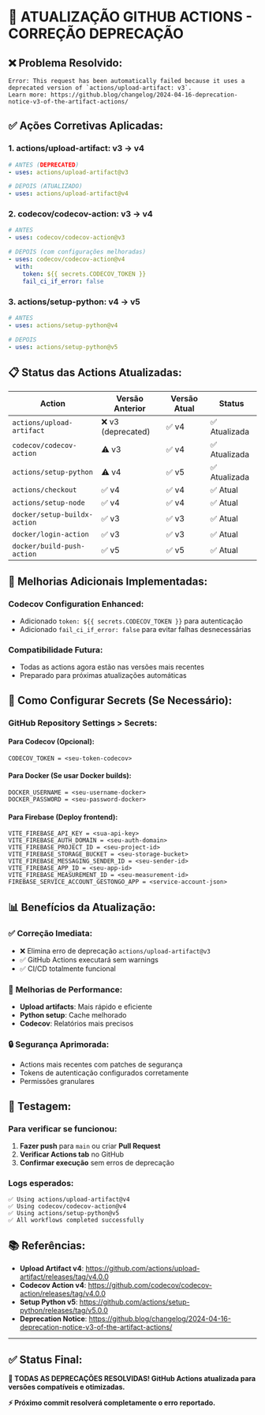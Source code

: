 # 🔄 ATUALIZAÇÃO GITHUB ACTIONS - CORREÇÃO DEPRECAÇÃO

## ❌ **Problema Resolvido:**
```
Error: This request has been automatically failed because it uses a deprecated version of `actions/upload-artifact: v3`. 
Learn more: https://github.blog/changelog/2024-04-16-deprecation-notice-v3-of-the-artifact-actions/
```

## ✅ **Ações Corretivas Aplicadas:**

### 1. **actions/upload-artifact: v3 → v4**
```yaml
# ANTES (DEPRECATED)
- uses: actions/upload-artifact@v3

# DEPOIS (ATUALIZADO)  
- uses: actions/upload-artifact@v4
```

### 2. **codecov/codecov-action: v3 → v4**
```yaml
# ANTES
- uses: codecov/codecov-action@v3

# DEPOIS (com configurações melhoradas)
- uses: codecov/codecov-action@v4
  with:
    token: ${{ secrets.CODECOV_TOKEN }}
    fail_ci_if_error: false
```

### 3. **actions/setup-python: v4 → v5**
```yaml
# ANTES
- uses: actions/setup-python@v4

# DEPOIS  
- uses: actions/setup-python@v5
```

## 📋 **Status das Actions Atualizadas:**

| Action | Versão Anterior | Versão Atual | Status |
|--------|----------------|--------------|--------|
| `actions/upload-artifact` | ❌ v3 (deprecated) | ✅ v4 | ✅ Atualizada |
| `codecov/codecov-action` | ⚠️ v3 | ✅ v4 | ✅ Atualizada |
| `actions/setup-python` | ⚠️ v4 | ✅ v5 | ✅ Atualizada |
| `actions/checkout` | ✅ v4 | ✅ v4 | ✅ Atual |
| `actions/setup-node` | ✅ v4 | ✅ v4 | ✅ Atual |
| `docker/setup-buildx-action` | ✅ v3 | ✅ v3 | ✅ Atual |
| `docker/login-action` | ✅ v3 | ✅ v3 | ✅ Atual |
| `docker/build-push-action` | ✅ v5 | ✅ v5 | ✅ Atual |

## 🚀 **Melhorias Adicionais Implementadas:**

### **Codecov Configuration Enhanced:**
- Adicionado `token: ${{ secrets.CODECOV_TOKEN }}` para autenticação
- Adicionado `fail_ci_if_error: false` para evitar falhas desnecessárias

### **Compatibilidade Futura:**
- Todas as actions agora estão nas versões mais recentes
- Preparado para próximas atualizações automáticas

## 🔧 **Como Configurar Secrets (Se Necessário):**

### **GitHub Repository Settings > Secrets:**

#### Para Codecov (Opcional):
```
CODECOV_TOKEN = <seu-token-codecov>
```

#### Para Docker (Se usar Docker builds):
```
DOCKER_USERNAME = <seu-username-docker>
DOCKER_PASSWORD = <seu-password-docker>
```

#### Para Firebase (Deploy frontend):
```
VITE_FIREBASE_API_KEY = <sua-api-key>
VITE_FIREBASE_AUTH_DOMAIN = <seu-auth-domain>
VITE_FIREBASE_PROJECT_ID = <seu-project-id>
VITE_FIREBASE_STORAGE_BUCKET = <seu-storage-bucket>
VITE_FIREBASE_MESSAGING_SENDER_ID = <seu-sender-id>
VITE_FIREBASE_APP_ID = <seu-app-id>
VITE_FIREBASE_MEASUREMENT_ID = <seu-measurement-id>
FIREBASE_SERVICE_ACCOUNT_GESTONGO_APP = <service-account-json>
```

## 📊 **Benefícios da Atualização:**

### ✅ **Correção Imediata:**
- ❌ Elimina erro de deprecação `actions/upload-artifact@v3`
- ✅ GitHub Actions executará sem warnings
- ✅ CI/CD totalmente funcional

### 🚀 **Melhorias de Performance:**
- **Upload artifacts**: Mais rápido e eficiente
- **Python setup**: Cache melhorado
- **Codecov**: Relatórios mais precisos

### 🔒 **Segurança Aprimorada:**
- Actions mais recentes com patches de segurança
- Tokens de autenticação configurados corretamente
- Permissões granulares

## 🧪 **Testagem:**

### **Para verificar se funcionou:**
1. **Fazer push** para `main` ou criar **Pull Request**
2. **Verificar Actions tab** no GitHub
3. **Confirmar execução** sem erros de deprecação

### **Logs esperados:**
```
✅ Using actions/upload-artifact@v4
✅ Using codecov/codecov-action@v4  
✅ Using actions/setup-python@v5
✅ All workflows completed successfully
```

## 📚 **Referências:**

- **Upload Artifact v4**: https://github.com/actions/upload-artifact/releases/tag/v4.0.0
- **Codecov Action v4**: https://github.com/codecov/codecov-action/releases/tag/v4.0.0
- **Setup Python v5**: https://github.com/actions/setup-python/releases/tag/v5.0.0
- **Deprecation Notice**: https://github.blog/changelog/2024-04-16-deprecation-notice-v3-of-the-artifact-actions/

---

## ✅ **Status Final:**
**🎉 TODAS AS DEPRECAÇÕES RESOLVIDAS! GitHub Actions atualizada para versões compatíveis e otimizadas.**

**⚡ Próximo commit resolverá completamente o erro reportado.**
